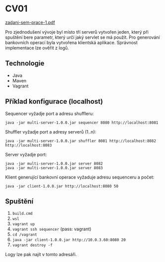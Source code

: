 
# CV01

[zadani-sem-prace-1.pdf](zadani-sem-prace-1.pdf)

Pro zjednodušení vývoje byl místo tří serverů vytvořen jeden, který při spuštění bere parametr,
který určí jaký servlet se má použít.
Pro generování bankovních operací byla vytvořena klientská aplikace.
Správnost implementace lze ověřit z logů.

## Technologie
* Java
* Maven
* Vagrant

## Příklad konfigurace (localhost)
Sequencer vyžadje port a adresu shuffleru:
```
java -jar multi-server-1.0.0.jar sequencer 8080 http://localhost:8081
```

Shuffler vyžadje port a adresy serverů (1..n):
```
java -jar multi-server-1.0.0.jar shuffler 8081 http://localhost:8082 http://localhost:8083
```

Server vyžadje port:
```
java -jar multi-server-1.0.0.jar server 8082
java -jar multi-server-1.0.0.jar server 8083
```

Klient generující bankovní operace vyžaduje adresu sequenceru a počet:
```
java -jar client-1.0.0.jar http://localhost:8080 50
```

## Spuštění
1) `build.cmd`
2) `wsl`
3) `vagrant up`
4) `vagrant ssh sequencer`
    (pass: vagrant)
5) `cd /vagrant`
6) `java -jar client-1.0.0.jar http://10.0.3.60:8080 20`
7) `vagrant destroy -f`

Logy lze pak najít v tomto adresáři.
